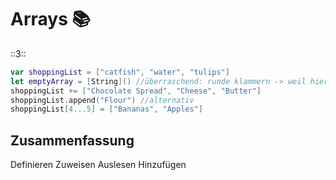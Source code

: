 # Arrays 📚
::3::

```swift
var shoppingList = ["catfish", "water", "tulips"]
let emptyArray = [String]() //überraschend: runde klammern -> weil hier bereits initialisiert wird und nicht nur deklariert
shoppingList += ["Chocolate Spread", "Cheese", "Butter"]
shoppingList.append("Flour") //alternativ
shoppingList[4...5] = ["Bananas", "Apples"]
```

## Zusammenfassung
Definieren
Zuweisen
Auslesen
Hinzufügen